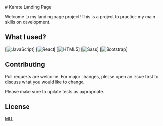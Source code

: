 # Karate Landing Page

Welcome to my landing page project!
This is a project to practice my main skills on development. 

## What I used?
[![JavaScript](https://img.shields.io/badge/JavaScript-323330?style=for-the-badge&logo=javascript&logoColor=F7DF1E)] 
[![React](https://img.shields.io/badge/React-20232A?style=for-the-badge&logo=react&logoColor=61DAFB)]
[![HTML5](https://img.shields.io/badge/HTML5-E34F26?style=for-the-badge&logo=html5&logoColor=white)]
[![Sass](https://img.shields.io/badge/Sass-CC6699?style=for-the-badge&logo=sass&logoColor=white)]
[![Bootstrap](https://img.shields.io/badge/Bootstrap-563D7C?style=for-the-badge&logo=bootstrap&logoColor=white)]

## Contributing

Pull requests are welcome. For major changes, please open an issue first
to discuss what you would like to change.

Please make sure to update tests as appropriate.

## License

[MIT](https://choosealicense.com/licenses/mit/)
